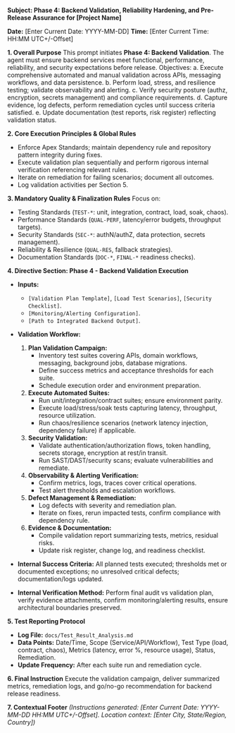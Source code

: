**Subject: Phase 4: Backend Validation, Reliability Hardening, and Pre-Release Assurance for [Project Name]**

**Date:** [Enter Current Date: YYYY-MM-DD]
**Time:** [Enter Current Time: HH:MM UTC+/-Offset]

**1. Overall Purpose**
This prompt initiates **Phase 4: Backend Validation**. The agent must ensure backend services meet functional, performance, reliability, and security expectations before release. Objectives:
    a. Execute comprehensive automated and manual validation across APIs, messaging workflows, and data persistence.
    b. Perform load, stress, and resilience testing; validate observability and alerting.
    c. Verify security posture (authz, encryption, secrets management) and compliance requirements.
    d. Capture evidence, log defects, perform remediation cycles until success criteria satisfied.
    e. Update documentation (test reports, risk register) reflecting validation status.

**2. Core Execution Principles & Global Rules**
* Enforce Apex Standards; maintain dependency rule and repository pattern integrity during fixes.
* Execute validation plan sequentially and perform rigorous internal verification referencing relevant rules.
* Iterate on remediation for failing scenarios; document all outcomes.
* Log validation activities per Section 5.

**3. Mandatory Quality & Finalization Rules**
Focus on:
* Testing Standards (`TEST-*`: unit, integration, contract, load, soak, chaos).
* Performance Standards (`QUAL-PERF`, latency/error budgets, throughput targets).
* Security Standards (`SEC-*`: authN/authZ, data protection, secrets management).
* Reliability & Resilience (`QUAL-RES`, fallback strategies).
* Documentation Standards (`DOC-*`, `FINAL-*` readiness checks).

**4. Directive Section: Phase 4 - Backend Validation Execution**

* **Inputs:**
    * `[Validation Plan Template]`, `[Load Test Scenarios]`, `[Security Checklist]`.
    * `[Monitoring/Alerting Configuration]`.
    * `[Path to Integrated Backend Output]`.

* **Validation Workflow:**
    1.  **Plan Validation Campaign:**
        * Inventory test suites covering APIs, domain workflows, messaging, background jobs, database migrations.
        * Define success metrics and acceptance thresholds for each suite.
        * Schedule execution order and environment preparation.
    2.  **Execute Automated Suites:**
        * Run unit/integration/contract suites; ensure environment parity.
        * Execute load/stress/soak tests capturing latency, throughput, resource utilization.
        * Run chaos/resilience scenarios (network latency injection, dependency failure) if applicable.
    3.  **Security Validation:**
        * Validate authentication/authorization flows, token handling, secrets storage, encryption at rest/in transit.
        * Run SAST/DAST/security scans; evaluate vulnerabilities and remediate.
    4.  **Observability & Alerting Verification:**
        * Confirm metrics, logs, traces cover critical operations.
        * Test alert thresholds and escalation workflows.
    5.  **Defect Management & Remediation:**
        * Log defects with severity and remediation plan.
        * Iterate on fixes, rerun impacted tests, confirm compliance with dependency rule.
    6.  **Evidence & Documentation:**
        * Compile validation report summarizing tests, metrics, residual risks.
        * Update risk register, change log, and readiness checklist.

* **Internal Success Criteria:** All planned tests executed; thresholds met or documented exceptions; no unresolved critical defects; documentation/logs updated.
* **Internal Verification Method:** Perform final audit vs validation plan, verify evidence attachments, confirm monitoring/alerting results, ensure architectural boundaries preserved.

**5. Test Reporting Protocol**
* **Log File:** `docs/Test_Result_Analysis.md`
* **Data Points:** Date/Time, Scope (Service/API/Workflow), Test Type (load, contract, chaos), Metrics (latency, error %, resource usage), Status, Remediation.
* **Update Frequency:** After each suite run and remediation cycle.

**6. Final Instruction**
Execute the validation campaign, deliver summarized metrics, remediation logs, and go/no-go recommendation for backend release readiness.

**7. Contextual Footer**
*(Instructions generated: [Enter Current Date: YYYY-MM-DD HH:MM UTC+/-Offset]. Location context: [Enter City, State/Region, Country])* 
